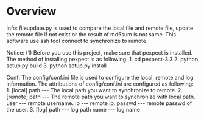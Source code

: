 Overview
============

Info:
    fileupdate.py is used to compare the local file and remote file, update the remote file if not exist or the result of md5sum is not same.
    This software use ssh tool connect to synchronize to remote.

Notice:
    (1) Before you use this project, make sure that pexpect is installed. The method of installing pexpect is as following:
       1. cd pexpect-3.3
       2. python setup.py build
       3. python setup.py install

Conf:
    The config/conf.ini file is used to configure the local, remote and log information.
    The attributions of config/conf.ini are configured as following:
       1. [local]
         path  ---  The local path you want to synchronize to remote.
       2. [remote]
         path  ---  The remote path you want to synchronize with local path.
         user  ---  remote username.
         ip    ---  remote ip.
         passwd ---  remote passwd of the user.
       3. [log]
         path  ---  log path
         name  ---  log name

